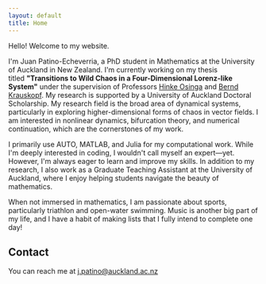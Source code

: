 ```yaml
---
layout: default
title: Home
---
```


Hello! Welcome to my website.

I'm Juan Patino-Echeverria, a PhD student in Mathematics at the University of Auckland in New Zealand. I'm currently working on my thesis titled **"Transitions to Wild Chaos in a Four-Dimensional Lorenz-like System"** under the supervision of Professors [Hinke Osinga](https://www.math.auckland.ac.nz/~hinke/) and [Bernd Krauskopf](https://www.math.auckland.ac.nz/~berndk/). My research is supported by a University of Auckland Doctoral Scholarship. My research field is the broad area of dynamical systems, particularly in exploring higher-dimensional forms of chaos in vector fields. I am interested in nonlinear dynamics, bifurcation theory, and numerical continuation, which are the cornerstones of my work.

I primarily use AUTO, MATLAB, and Julia for my computational work. While I'm deeply interested in coding, I wouldn't call myself an expert—yet. However, I'm always eager to learn and improve my skills. In addition to my research, I also work as a Graduate Teaching Assistant at the University of Auckland, where I enjoy helping students navigate the beauty of mathematics.

When not immersed in mathematics, I am passionate about sports, particularly triathlon and open-water swimming. Music is another big part of my life, and I have a habit of making lists that I fully intend to complete one day!

## Contact

You can reach me at [j.patino@auckland.ac.nz](mailto:jpatino@auckland.ac.nz)
